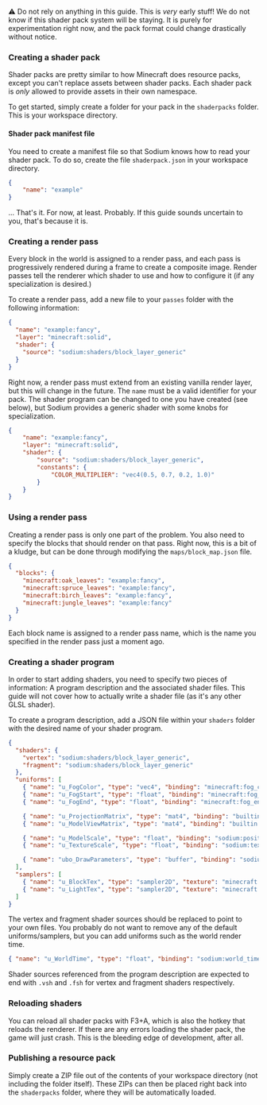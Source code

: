 :warning: Do not rely on anything in this guide. This is *very* early stuff! We do not know if this shader pack
system will be staying. It is purely for experimentation right now, and the pack format could change drastically without notice.

### Creating a shader pack

Shader packs are pretty similar to how Minecraft does resource packs, except you can't replace assets between 
shader packs. Each shader pack is _only_ allowed to provide assets in their own namespace.

To get started, simply create a folder for your pack in the `shaderpacks` folder. This is your workspace directory.

#### Shader pack manifest file

You need to create a manifest file so that Sodium knows how to read your shader pack. To do so, create the
file `shaderpack.json` in your workspace directory.

```json
{
    "name": "example"
}
```

... That's it. For now, at least. Probably. If this guide sounds uncertain to you, that's because it is.

### Creating a render pass

Every block in the world is assigned to a render pass, and each pass is progressively rendered during a frame to
create a composite image. Render passes tell the renderer which shader to use and how to configure it (if any
specialization is desired.)

To create a render pass, add a new file to your `passes` folder with the following information:

```json
{
  "name": "example:fancy",
  "layer": "minecraft:solid",
  "shader": {
    "source": "sodium:shaders/block_layer_generic"
  }
}
```

Right now, a render pass must extend from an existing vanilla render layer, but this will change in the future. The
`name` must be a valid identifier for your pack. The shader program can be changed to one you have created (see below),
but Sodium provides a generic shader with some knobs for specialization.

```json
{
    "name": "example:fancy",
    "layer": "minecraft:solid",
    "shader": {
        "source": "sodium:shaders/block_layer_generic",
        "constants": {
            "COLOR_MULTIPLIER": "vec4(0.5, 0.7, 0.2, 1.0)"
        }
    }
}
```

### Using a render pass

Creating a render pass is only one part of the problem. You also need to specify the blocks that should render on that
pass. Right now, this is a bit of a kludge, but can be done through modifying the `maps/block_map.json` file.

```json
{
  "blocks": {
    "minecraft:oak_leaves": "example:fancy",
    "minecraft:spruce_leaves": "example:fancy",
    "minecraft:birch_leaves": "example:fancy",
    "minecraft:jungle_leaves": "example:fancy"
  }
}
```

Each block name is assigned to a render pass name, which is the name you specified in the render pass just
a moment ago.

### Creating a shader program

In order to start adding shaders, you need to specify two pieces of information: A program description and the
associated shader files. This guide will not cover how to actually write a shader file (as it's any other GLSL shader).

To create a program description, add a JSON file within your `shaders` folder with the desired name of your shader
program.

```json
{
  "shaders": {
    "vertex": "sodium:shaders/block_layer_generic",
    "fragment": "sodium:shaders/block_layer_generic"
  },
  "uniforms": [
    { "name": "u_FogColor", "type": "vec4", "binding": "minecraft:fog_color" },
    { "name": "u_FogStart", "type": "float", "binding": "minecraft:fog_start" },
    { "name": "u_FogEnd", "type": "float", "binding": "minecraft:fog_end" },

    { "name": "u_ProjectionMatrix", "type": "mat4", "binding": "builtin:projection_matrix" },
    { "name": "u_ModelViewMatrix", "type": "mat4", "binding": "builtin:model_view_matrix" },

    { "name": "u_ModelScale", "type": "float", "binding": "sodium:position_scale" },
    { "name": "u_TextureScale", "type": "float", "binding": "sodium:texture_scale" },

    { "name": "ubo_DrawParameters", "type": "buffer", "binding": "sodium:chunk_draw_params" }
  ],
  "samplers": [
    { "name": "u_BlockTex", "type": "sampler2D", "texture": "minecraft:block_tex" },
    { "name": "u_LightTex", "type": "sampler2D", "texture": "minecraft:light_tex" }
  ]
}
```

The vertex and fragment shader sources should be replaced to point to your own files. You probably do not want to remove
any of the default uniforms/samplers, but you can add uniforms such as the world render time.

```json
{ "name": "u_WorldTime", "type": "float", "binding": "sodium:world_time" }
```

Shader sources referenced from the program description are expected to end with `.vsh` and `.fsh` for vertex and fragment
shaders respectively.

### Reloading shaders

You can reload all shader packs with F3+A, which is also the hotkey that reloads the renderer. If there are any errors
loading the shader pack, the game will just crash. This is the bleeding edge of development, after all.

### Publishing a resource pack

Simply create a ZIP file out of the contents of your workspace directory (not including the folder itself). These ZIPs
can then be placed right back into the `shaderpacks` folder, where they will be automatically loaded.